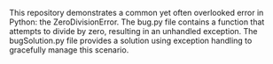 This repository demonstrates a common yet often overlooked error in Python: the ZeroDivisionError. The bug.py file contains a function that attempts to divide by zero, resulting in an unhandled exception. The bugSolution.py file provides a solution using exception handling to gracefully manage this scenario.